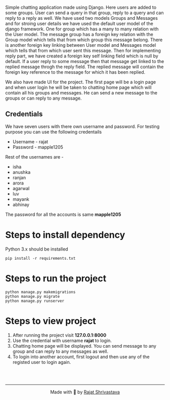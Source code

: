 Simple chatting application made using Django. Here users are added to some groups. User can send a query in that group, reply to a query and can reply to a reply as well. We have used two models Groups and Messages and for stroing user details we have used the default user model of the django framework. One for group which has a many to many relation with the User model. The message group has a foreign key relation with the Group model which tells that from which group this message belong. There is another foreign key linking between User model and Messages model which tells that from which user sent this message. Then for implementing reply part, we have created a foreign key self linking field which is null by default. If a user reply to some message then that message get linked to the replied message throgh the reply field. The replied message will contain the foreign key reference to the message for which it has been replied. 

We also have made UI for the project. The first page will be a login page and when user login he will be taken to chatting home page which will contain all his groups and messages. He can send a new message to the groups or can reply to any message.

## Credentials 

We have seven users with there own username and password. For testing purpose you can use the following credentails

<ul>
<li> Username - rajat
<li> Password - mapple1205
</ul>
Rest of the usernames are - 
<ul>
<li> isha
<li> anushka
<li> ranjan
<li> arora
<li> agarwal
<li> luv
<li> mayank
<li> abhinay
</ul>
The password for all the accounts is same <strong>mapple1205</strong>

# Steps to install dependency

Python 3.x should be installed
```
pip install -r requirements.txt
```


# Steps to run the project

``` 
python manage.py makemigrations
python manage.py migrate
python manage.py runserver
```

# Steps to view project

<ol>
<li> After running the project visit <strong>127.0.0.1:8000</strong>
<li> Use the credential with username <strong> rajat </strong> to login.
<li> Chatting home page will be displayed. You can send message to any group and can reply to any messages as well.
<li> To login into another account, first logout and then use any of the registed user to login again.
</ol>
<br><br>
<hr>
<center> Made with 💓 by <a href="https://itsrajat.xyz">Rajat Shrivastava</a>
